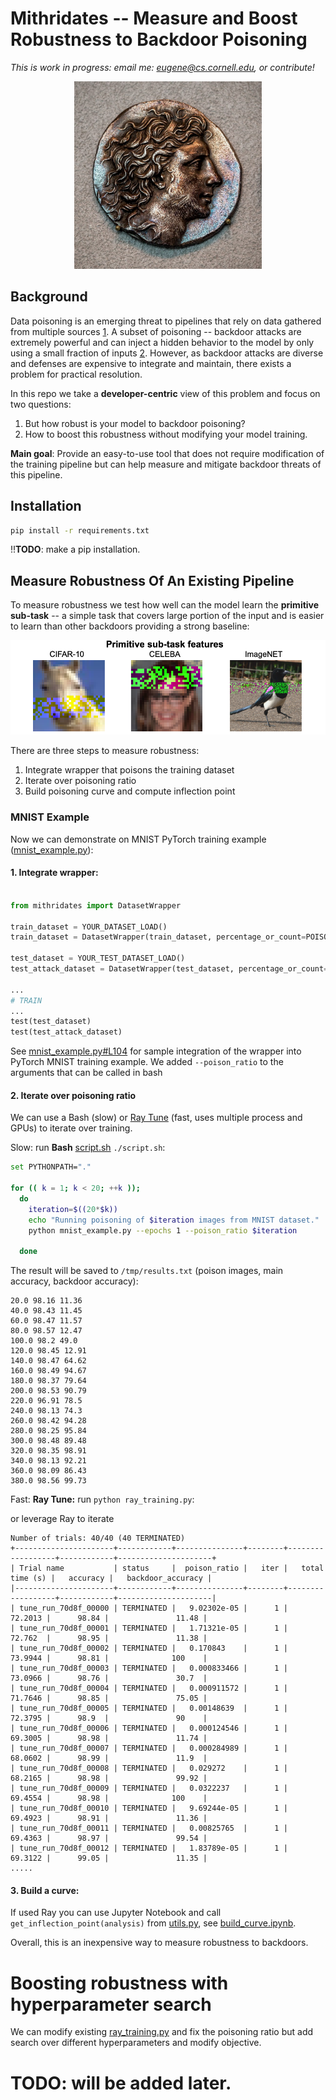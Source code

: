 # Mithridates -- Measure and Boost Robustness to Backdoor Poisoning

*This is work in progress: email 
me: 
eugene@cs.cornell.edu, or contribute!*
<p align="center">
<img src="images/mithridates.jpg"  width="300" height="300">
</p>

## Background

Data poisoning is an emerging threat to pipelines that rely on data gathered 
from multiple sources [1](link). A subset of poisoning -- backdoor attacks are 
extremely powerful and can inject a hidden behavior to the model by only 
using a small fraction of inputs 
[2](link). 
However, as backdoor attacks are diverse and defenses are expensive 
to integrate and maintain, there exists a problem for practical resolution.

In this repo we take a **developer-centric** view of this problem and 
focus on two questions:
1. But how robust is your model to backdoor poisoning?
2. How to boost this robustness without modifying your model training. 

**Main goal**: Provide an easy-to-use tool that does 
not require  modification of the training pipeline but can help 
measure and mitigate backdoor threats of this pipeline.

## Installation

```bash
pip install -r requirements.txt
```

 !!**TODO**: make a pip installation.


## Measure Robustness Of An Existing Pipeline

To measure robustness we test how well can the model learn the **primitive 
sub-task** -- a simple task that covers large portion of the input and is 
easier to learn than other backdoors providing a strong baseline:

<p align="center">
<img src="images/image_examples.png"  width="600" >
</p>

There are three steps to measure robustness:
1. Integrate wrapper that poisons the training dataset
2. Iterate over poisoning ratio
3. Build poisoning curve and compute inflection point

### MNIST Example

Now we can demonstrate on MNIST PyTorch training example 
([mnist_example.py](mnist_example.py)):

#### 1. Integrate wrapper: 

```python

from mithridates import DatasetWrapper

train_dataset = YOUR_DATASET_LOAD()
train_dataset = DatasetWrapper(train_dataset, percentage_or_count=POISON_RATIO)

test_dataset = YOUR_TEST_DATASET_LOAD()
test_attack_dataset = DatasetWrapper(test_dataset, percentage_or_count='ALL')

...
# TRAIN
...
test(test_dataset)
test(test_attack_dataset)

```

See [mnist_example.py#L104](mnist_example.py#L104) for sample integration of 
the wrapper into PyTorch MNIST training example. We added `--poison_ratio` 
to the arguments that can be called in bash

#### 2. Iterate over poisoning ratio

We can use a Bash (slow) or 
[Ray Tune](https://docs.ray.io/en/latest/tune/index.html) 
(fast, uses multiple process and GPUs)
to iterate over training.


Slow: run **Bash** [script.sh](script.sh) `./script.sh`:

```bash
set PYTHONPATH="."

for (( k = 1; k < 20; ++k ));
  do
    iteration=$((20*$k))
    echo "Running poisoning of $iteration images from MNIST dataset."
    python mnist_example.py --epochs 1 --poison_ratio $iteration

  done
```

The result will be saved to `/tmp/results.txt` (poison images, main accuracy,
backdoor accuracy):
```text
20.0 98.16 11.36
40.0 98.43 11.45
60.0 98.47 11.57
80.0 98.57 12.47
100.0 98.2 49.0
120.0 98.45 12.91
140.0 98.47 64.62
160.0 98.49 94.67
180.0 98.37 79.64
200.0 98.53 90.79
220.0 96.91 78.5
240.0 98.13 74.3
260.0 98.42 94.28
280.0 98.25 95.84
300.0 98.48 89.48
320.0 98.35 98.91
340.0 98.13 92.21
360.0 98.09 86.43
380.0 98.56 99.73
```

Fast: **Ray Tune:** run `python ray_training.py`:

or leverage Ray to iterate
```text
Number of trials: 40/40 (40 TERMINATED)
+----------------------+------------+---------------+--------+------------------+------------+---------------------+
| Trial name           | status     |  poison_ratio |   iter |   total time (s) |   accuracy |   backdoor_accuracy |
|----------------------+------------+---------------+--------+------------------+------------+---------------------|
| tune_run_70d8f_00000 | TERMINATED |   9.02302e-05 |      1 |          72.2013 |      98.84 |               11.48 |
| tune_run_70d8f_00001 | TERMINATED |   1.71321e-05 |      1 |          72.762  |      98.95 |               11.38 |
| tune_run_70d8f_00002 | TERMINATED |   0.170843    |      1 |          73.9944 |      98.81 |              100    |
| tune_run_70d8f_00003 | TERMINATED |   0.000833466 |      1 |          73.0966 |      98.76 |               30.7  |
| tune_run_70d8f_00004 | TERMINATED |   0.000911572 |      1 |          71.7646 |      98.85 |               75.05 |
| tune_run_70d8f_00005 | TERMINATED |   0.00148639  |      1 |          72.3795 |      98.9  |               90    |
| tune_run_70d8f_00006 | TERMINATED |   0.000124546 |      1 |          69.3005 |      98.98 |               11.74 |
| tune_run_70d8f_00007 | TERMINATED |   0.000284989 |      1 |          68.0602 |      98.99 |               11.9  |
| tune_run_70d8f_00008 | TERMINATED |   0.029272    |      1 |          68.2165 |      98.98 |               99.92 |
| tune_run_70d8f_00009 | TERMINATED |   0.0322237   |      1 |          69.4554 |      98.98 |              100    |
| tune_run_70d8f_00010 | TERMINATED |   9.69244e-05 |      1 |          69.4923 |      98.91 |               11.36 |
| tune_run_70d8f_00011 | TERMINATED |   0.00825765  |      1 |          69.4363 |      98.97 |               99.54 |
| tune_run_70d8f_00012 | TERMINATED |   1.83789e-05 |      1 |          69.3122 |      99.05 |               11.35 |
.....
```

#### 3. Build a curve:

If used Ray you can use Jupyter Notebook and call 
`get_inflection_point(analysis)` from [utils.py](mithridates/utils.py), see 
[build_curve.ipynb](build_curve.ipynb).

Overall, this is an inexpensive way to measure robustness to backdoors.

# Boosting robustness with hyperparameter search

We can modify existing [ray_training.py](ray_training.py) and fix the 
poisoning ratio but add search over different hyperparameters and modify 
objective.

# TODO: will be added later.




